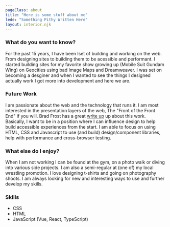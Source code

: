 ```yaml
---
pageClass: about
title: "Here is some stuff about me"
lede: "Something Pithy Written Here"
layout: interior.njk
---
```


### What do you want to know?
For the past 15 years, I have been lset of building and working on the web. From designing sites to building them to be acessible and performant. I started building sites for my favorite show growing up (Mobile Suit Gundam Wing) on Geocities using bad Image Maps and Dreamweaver. I was set on becoming a desginer and when I wanted to see the things I designed actually work I got more into development and here we are.

### Future Work
I am passionate about the web and the technology that runs it. I am most interested in the presentation layers of the web, The "Front of the Front End" if you will. Brad Frost has a great [write up](https://bradfrost.com/blog/post/front-of-the-front-end-and-back-of-the-front-end-web-development/) up about this work. Basically, I want to be in a position where I can influence design to help build accessible experiences from the start. I am able to focus on using HTML, CSS and Javascript to use (and build) design/component libraries, help with performance and cross-browser testing.

### What else do I enjoy?
When I am not working I can be found at the gym, on a photo walk or diving into various side projects. I am also a semi-regular at (one of) my local wrestling promotion. I love designing t-shirts and going on photography shoots. I am always looking for new and interesting ways to use and further develop my skills.

### Skills
* CSS
* HTML
* JavaScript (Vue, React, TypeScript)
